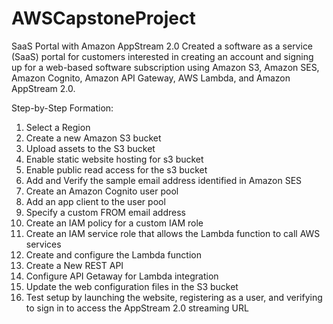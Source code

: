 # AWSCapstoneProject
SaaS Portal with Amazon AppStream 2.0
Created a software as a service (SaaS) portal for customers interested in creating an account and signing up for a web-based software subscription using Amazon S3, Amazon SES, Amazon Cognito, Amazon API Gateway, AWS Lambda, and Amazon AppStream 2.0.

Step-by-Step Formation:
1. Select a Region
2. Create a new Amazon S3 bucket
3. Upload assets to the S3 bucket
4. Enable static website hosting for s3 bucket
5. Enable public read access for the s3 bucket
6. Add and Verify the sample email address identified in Amazon SES
7. Create an Amazon Cognito user pool
8. Add an app client to the user pool
9. Specify a custom FROM email address
10. Create an IAM policy for a custom IAM role
11. Create an IAM service role that allows the Lambda function to call AWS services
12. Create and configure the Lambda function
13. Create a New REST API
14. Configure API Getaway for Lambda integration
15. Update the web configuration files in the S3 bucket
16. Test setup by launching the website, registering as a user, and verifying to sign in to access the AppStream 2.0 streaming URL

